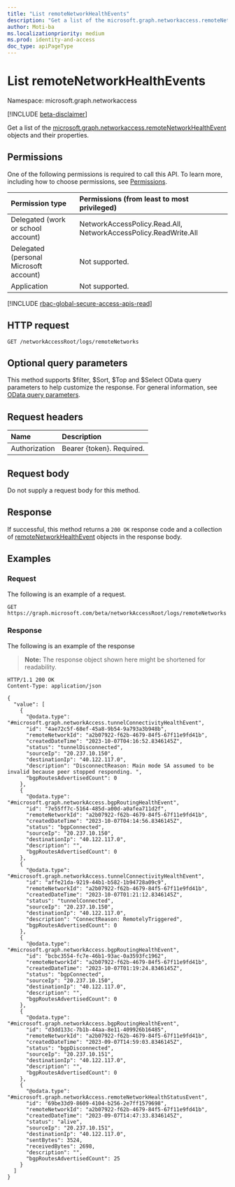 ```yaml
---
title: "List remoteNetworkHealthEvents"
description: "Get a list of the microsoft.graph.networkaccess.remoteNetworkHealthEvent objects and their properties."
author: Moti-ba
ms.localizationpriority: medium
ms.prod: identity-and-access
doc_type: apiPageType
---
```


# List remoteNetworkHealthEvents
Namespace: microsoft.graph.networkaccess

[!INCLUDE [beta-disclaimer](../../includes/beta-disclaimer.md)]

Get a list of the [microsoft.graph.networkaccess.remoteNetworkHealthEvent](../resources/networkaccess-remotenetworkhealthevent.md) objects and their properties.

## Permissions
One of the following permissions is required to call this API. To learn more, including how to choose permissions, see [Permissions](/graph/permissions-reference).

|Permission type|Permissions (from least to most privileged)|
|:---|:---|
|Delegated (work or school account)|NetworkAccessPolicy.Read.All, NetworkAccessPolicy.ReadWrite.All|
|Delegated (personal Microsoft account)|Not supported.|
|Application|Not supported.|

[!INCLUDE [rbac-global-secure-access-apis-read](../includes/rbac-for-apis/rbac-global-secure-access-apis-read.md)]

## HTTP request

<!-- {
  "blockType": "ignored"
}
-->
``` http
GET /networkAccessRoot/logs/remoteNetworks
```

## Optional query parameters
This method supports $filter, $Sort, $Top and $Select OData query parameters to help customize the response. For general information, see [OData query parameters](/graph/query-parameters).

## Request headers
|Name|Description|
|:---|:---|
|Authorization|Bearer {token}. Required.|

## Request body
Do not supply a request body for this method.

## Response

If successful, this method returns a `200 OK` response code and a collection of [remoteNetworkHealthEvent](../resources/networkaccess-remotenetworkhealthevent.md) objects in the response body.

## Examples

### Request
The following is an example of a request.
<!-- {
  "blockType": "request",
  "name": "list_remotenetworkhealthevent"
}
-->
``` http
GET https://graph.microsoft.com/beta/networkAccessRoot/logs/remoteNetworks
```


### Response
The following is an example of the response
>**Note:** The response object shown here might be shortened for readability.
<!-- {
  "blockType": "response",
  "truncated": true,
  "@odata.type": "Collection(microsoft.graph.networkaccess.remoteNetworkHealthEvent)"
}
-->
``` http
HTTP/1.1 200 OK
Content-Type: application/json

{
  "value": [
    {
      "@odata.type": "#microsoft.graph.networkAccess.tunnelConnectivityHealthEvent",
      "id": "4ae72c5f-68ef-45a8-9b54-9a793a3b948b",
      "remoteNetworkId": "a2b07922-f62b-4679-84f5-67f11e9fd41b",
      "createdDateTime": "2023-10-07T04:16:52.8346145Z",
      "status": "tunnelDisconnected",
      "sourceIp": "20.237.10.150",
      "destinationIp": "40.122.117.0",
      "description": "DisconnectReason: Main mode SA assumed to be invalid because peer stopped responding. ",
      "bgpRoutesAdvertisedCount": 0
    },
    {
      "@odata.type": "#microsoft.graph.networkAccess.bgpRoutingHealthEvent",
      "id": "7e55ff7c-5164-485d-a00d-a0afea711d2f",
      "remoteNetworkId": "a2b07922-f62b-4679-84f5-67f11e9fd41b",
      "createdDateTime": "2023-10-07T04:14:56.8346145Z",
      "status": "bgpConnected",
      "sourceIp": "20.237.10.150",
      "destinationIp": "40.122.117.0",
      "description": "",
      "bgpRoutesAdvertisedCount": 0
    },
    {
      "@odata.type": "#microsoft.graph.networkAccess.tunnelConnectivityHealthEvent",
      "id": "affe21da-9219-44b1-b582-1b94728a09c9",
      "remoteNetworkId": "a2b07922-f62b-4679-84f5-67f11e9fd41b",
      "createdDateTime": "2023-10-07T01:21:12.8346145Z",
      "status": "tunnelConnected",
      "sourceIp": "20.237.10.150",
      "destinationIp": "40.122.117.0",
      "description": "ConnectReason: RemotelyTriggered",
      "bgpRoutesAdvertisedCount": 0
    },
    {
      "@odata.type": "#microsoft.graph.networkAccess.bgpRoutingHealthEvent",
      "id": "bcbc3554-fc7e-46b1-93ac-0a3593fc1962",
      "remoteNetworkId": "a2b07922-f62b-4679-84f5-67f11e9fd41b",
      "createdDateTime": "2023-10-07T01:19:24.8346145Z",
      "status": "bgpConnected",
      "sourceIp": "20.237.10.150",
      "destinationIp": "40.122.117.0",
      "description": "",
      "bgpRoutesAdvertisedCount": 0
    },
    {
      "@odata.type": "#microsoft.graph.networkAccess.bgpRoutingHealthEvent",
      "id": "d3dd133c-7b1b-44aa-8e11-409926b16485",
      "remoteNetworkId": "a2b07922-f62b-4679-84f5-67f11e9fd41b",
      "createdDateTime": "2023-09-07T14:59:03.8346145Z",
      "status": "bgpDisconnected",
      "sourceIp": "20.237.10.151",
      "destinationIp": "40.122.117.0",
      "description": "",
      "bgpRoutesAdvertisedCount": 0
    },
    {
      "@odata.type": "#microsoft.graph.networkAccess.remoteNetworkHealthStatusEvent",
      "id": "69be33d9-8609-4104-b256-2e7ff1579698",
      "remoteNetworkId": "a2b07922-f62b-4679-84f5-67f11e9fd41b",
      "createdDateTime": "2023-09-07T14:47:33.8346145Z",
      "status": "alive",
      "sourceIp": "20.237.10.151",
      "destinationIp": "40.122.117.0",
      "sentBytes": 3524,
      "receivedBytes": 2698,
      "description": "",
      "bgpRoutesAdvertisedCount": 25
    }
  ]
}
```

